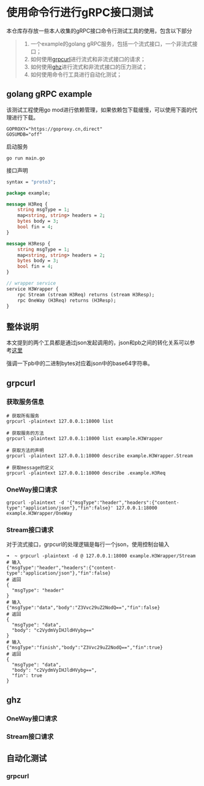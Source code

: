 # 使用命令行进行gRPC接口测试

本仓库存存放一些本人收集的gRPC接口命令行测试工具的使用，包含以下部分

> 1. 一个example的golang gRPC服务，包括一个流式接口，一个非流式接口；
> 2. 如何使用[grpcurl](https://github.com/fullstorydev/grpcurl)进行流式和非流式接口的请求；
> 3. 如何使用[ghz](https://github.com/bojand/ghz)进行流式和非流式接口的压力测试；
> 4. 如何使用命令行工具进行自动化测试；

## golang gRPC example

该测试工程使用go mod进行依赖管理，如果依赖包下载缓慢，可以使用下面的代理进行下载。

```shell script
GOPROXY="https://goproxy.cn,direct"
GOSUMDB="off"
```

启动服务

```shell script
go run main.go
```

接口声明

```proto
syntax = "proto3";

package example;

message H3Req {
    string msgType = 1;
    map<string, string> headers = 2;
    bytes body = 3;
    bool fin = 4;
}

message H3Resp {
    string msgType = 1;
    map<string, string> headers = 2;
    bytes body = 3;
    bool fin = 4;
}

// wrapper service
service H3Wrapper {
    rpc Stream (stream H3Req) returns (stream H3Resp);
    rpc OneWay (H3Req) returns (H3Resp);
}
```

## 整体说明

本文提到的两个工具都是通过json发起调用的，json和pb之间的转化关系可以参考[这里](https://developers.google.com/protocol-buffers/docs/proto3#json)

强调一下pb中的二进制bytes对应着json中的base64字符串。

## grpcurl

### 获取服务信息

```shell script
# 获取所有服务
grpcurl -plaintext 127.0.0.1:18000 list

# 获取服务的方法
grpcurl -plaintext 127.0.0.1:18000 list example.H3Wrapper

# 获取方法的声明
grpcurl -plaintext 127.0.0.1:18000 describe example.H3Wrapper.Stream

# 获取message的定义
grpcurl -plaintext 127.0.0.1:18000 describe .example.H3Req
```

### OneWay接口请求

```shell script
grpcurl -plaintext -d '{"msgType":"header","headers":{"content-type":"application/json"},"fin":false}' 127.0.0.1:18000 example.H3Wrapper/OneWay
```

### Stream接口请求

对于流式接口，grpcurl的处理逻辑是每行一个json，使用控制台输入
```
➜  ~ grpcurl -plaintext -d @ 127.0.0.1:18000 example.H3Wrapper/Stream
# 输入
{"msgType":"header","headers":{"content-type":"application/json"},"fin":false}
# 返回
{
  "msgType": "header"
}
# 输入
{"msgType":"data","body":"Z3Vvc29uZ2NodQ==","fin":false}
# 返回
{
  "msgType": "data",
  "body": "c2VydmVyIHJldHVybg=="
}
# 输入
{"msgType":"finish","body":"Z3Vvc29uZ2NodQ==","fin":true}
# 返回
{
  "msgType": "data",
  "body": "c2VydmVyIHJldHVybg==",
  "fin": true
}
```

## ghz

### OneWay接口请求

### Stream接口请求

## 自动化测试

### grpcurl


